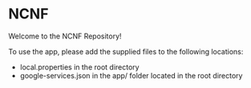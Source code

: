 # NCNF

Welcome to the NCNF Repository!

To use the app, please add the supplied files to the following locations:
- local.properties in the root directory
- google-services.json in the app/ folder located in the root directory
